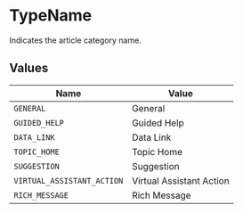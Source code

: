 # TypeName

Indicates the article category name.


## Values

| Name                       | Value                      |
| -------------------------- | -------------------------- |
| `GENERAL`                  | General                    |
| `GUIDED_HELP`              | Guided Help                |
| `DATA_LINK`                | Data Link                  |
| `TOPIC_HOME`               | Topic Home                 |
| `SUGGESTION`               | Suggestion                 |
| `VIRTUAL_ASSISTANT_ACTION` | Virtual Assistant Action   |
| `RICH_MESSAGE`             | Rich Message               |